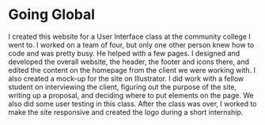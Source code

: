 # Going Global

I created this website for a User Interface class at the community college I went to. I worked on a team of four, but only one other person knew how to code and was pretty busy. He helped with a few pages. I designed and developed the overall website, the header, the footer and icons there, and edited the content on the homepage from the client we were working with. I also created a mock-up for the site on Illustrator. I did work with a fellow student on interviewing the client, figuring out the purpose of the site, writing up a proposal, and deciding where to put elements on the page. We also did some user testing in this class. After the class was over, I worked to make the site responsive and created the logo during a short internship.